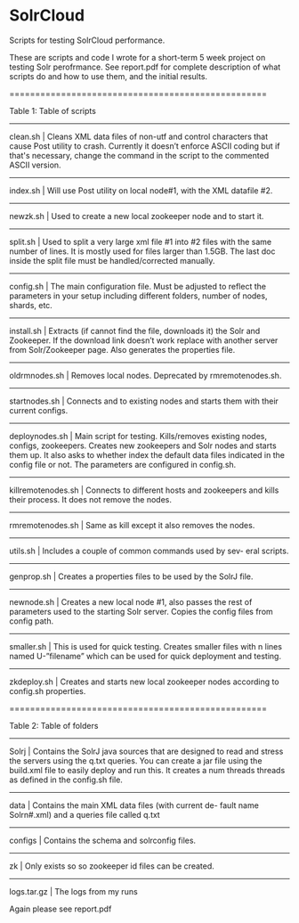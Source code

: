 SolrCloud
=========

Scripts for testing SolrCloud performance. 

These are scripts and code I wrote for a short-term 5 week project on testing Solr perofrmance. See report.pdf for complete description of what scripts do and how to use them, and the initial results.


==================================================

Table 1: Table of scripts 

--------------------------------------------------

clean.sh  |  Cleans XML data files of non-utf and control characters that cause Post utility to crash. Currently it doesn’t enforce ASCII coding but if that's necessary, change the command in the script to the commented ASCII version.

--------------------------------------------------

index.sh  |  Will use Post utility on local node\#1, with the XML datafile \#2.

--------------------------------------------------

newzk.sh   |  Used to create a new local zookeeper node and to start it.

--------------------------------------------------

split.sh  |  Used to split a very large xml file \#1 into \#2 files with the same number of lines. It is mostly used for files larger than 1.5GB. The last doc inside the split file must be handled/corrected manually.

--------------------------------------------------

config.sh  |  The main configuration file.  Must be adjusted to reflect the parameters in your setup including different folders, number of nodes, shards, etc.

--------------------------------------------------

install.sh  |  Extracts (if cannot find the file, downloads it) the Solr and Zookeeper. If the download link doesn’t work replace with another server from Solr/Zookeeper page. Also generates the properties file.

--------------------------------------------------

oldrmnodes.sh  |  Removes local nodes.	Deprecated  by  rmremotenodes.sh.

--------------------------------------------------

startnodes.sh  |  Connects and to existing nodes and starts them with their current configs.

--------------------------------------------------

deploynodes.sh  |  Main script for testing. Kills/removes existing nodes, configs, zookeepers. Creates new zookeepers and Solr nodes and starts them up. It also asks to whether index the default data files indicated in the config file or not. The parameters are configured in config.sh.

--------------------------------------------------

killremotenodes.sh  |  Connects to different hosts and zookeepers and kills their process. It does not remove the nodes.

--------------------------------------------------

rmremotenodes.sh  |  Same as kill except it also removes the nodes.

--------------------------------------------------

utils.sh  |  Includes a couple of common commands used by sev- eral scripts.

--------------------------------------------------

genprop.sh  |  Creates a properties files to be used by the SolrJ file.

--------------------------------------------------

newnode.sh  |  Creates a new local node \#1, also passes the rest of parameters used to the starting Solr server.  Copies the config files from config path.

--------------------------------------------------

smaller.sh  |  This is used for quick testing.  Creates smaller files with n lines named U-”filename” which can be used for quick deployment and testing.

--------------------------------------------------

zkdeploy.sh  |  Creates and starts new local zookeeper nodes according to config.sh properties.

==================================================

Table 2: Table of folders

--------------------------------------------------

Solrj  |  Contains the SolrJ java sources that are designed to read and stress the servers using the q.txt queries. You can create a jar file using the build.xml file to easily deploy and run this. It creates a num threads threads as defined in the config.sh file.

--------------------------------------------------

data  |  Contains the main XML data files (with current de- fault name Solrn\#.xml) and a queries file called q.txt

--------------------------------------------------

configs  |  Contains the schema and solrconfig files.

--------------------------------------------------

zk  |  Only exists so so zookeeper id files can be created.

--------------------------------------------------

logs.tar.gz  |  The logs from my runs



Again please see report.pdf
